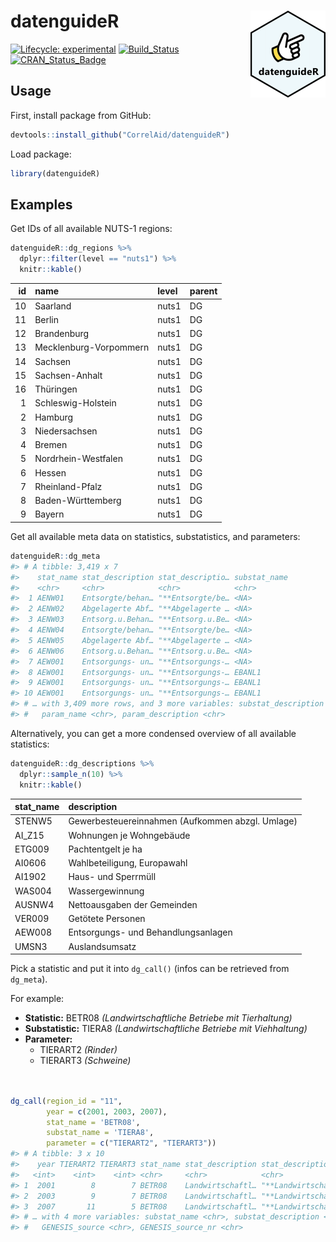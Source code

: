 
<!-- README.md is generated from README.Rmd. Please edit that file -->

# datenguideR <img src='man/figures/logo.png' align="right" height="139" />

<!-- badges: start -->

[![Lifecycle:
experimental](https://img.shields.io/badge/lifecycle-maturing-blue.svg)](https://www.tidyverse.org/lifecycle/#maturing)
[![Build\_Status](https://travis-ci.org/CorrelAid/datenguideR.svg?branch=master)](https://travis-ci.org/CorrelAid/datenguideR)
[![CRAN\_Status\_Badge](http://www.r-pkg.org/badges/version/datenguideR)](https://cran.r-project.org/package=datenguideR)
<!-- badges: end -->

## Usage

First, install package from GitHub:

``` r
devtools::install_github("CorrelAid/datenguideR")
```

Load package:

``` r
library(datenguideR)
```

## Examples

Get IDs of all available NUTS-1 regions:

``` r
datenguideR::dg_regions %>%
  dplyr::filter(level == "nuts1") %>%
  knitr::kable()
```

| id | name                   | level | parent |
| -: | :--------------------- | :---- | :----- |
| 10 | Saarland               | nuts1 | DG     |
| 11 | Berlin                 | nuts1 | DG     |
| 12 | Brandenburg            | nuts1 | DG     |
| 13 | Mecklenburg-Vorpommern | nuts1 | DG     |
| 14 | Sachsen                | nuts1 | DG     |
| 15 | Sachsen-Anhalt         | nuts1 | DG     |
| 16 | Thüringen              | nuts1 | DG     |
|  1 | Schleswig-Holstein     | nuts1 | DG     |
|  2 | Hamburg                | nuts1 | DG     |
|  3 | Niedersachsen          | nuts1 | DG     |
|  4 | Bremen                 | nuts1 | DG     |
|  5 | Nordrhein-Westfalen    | nuts1 | DG     |
|  6 | Hessen                 | nuts1 | DG     |
|  7 | Rheinland-Pfalz        | nuts1 | DG     |
|  8 | Baden-Württemberg      | nuts1 | DG     |
|  9 | Bayern                 | nuts1 | DG     |

Get all available meta data on statistics, substatistics, and
parameters:

``` r
datenguideR::dg_meta 
#> # A tibble: 3,419 x 7
#>    stat_name stat_description stat_descriptio… substat_name
#>    <chr>     <chr>            <chr>            <chr>       
#>  1 AENW01    Entsorgte/behan… "**Entsorgte/be… <NA>        
#>  2 AENW02    Abgelagerte Abf… "**Abgelagerte … <NA>        
#>  3 AENW03    Entsorg.u.Behan… "**Entsorg.u.Be… <NA>        
#>  4 AENW04    Entsorgte/behan… "**Entsorgte/be… <NA>        
#>  5 AENW05    Abgelagerte Abf… "**Abgelagerte … <NA>        
#>  6 AENW06    Entsorg.u.Behan… "**Entsorg.u.Be… <NA>        
#>  7 AEW001    Entsorgungs- un… "**Entsorgungs-… <NA>        
#>  8 AEW001    Entsorgungs- un… "**Entsorgungs-… EBANL1      
#>  9 AEW001    Entsorgungs- un… "**Entsorgungs-… EBANL1      
#> 10 AEW001    Entsorgungs- un… "**Entsorgungs-… EBANL1      
#> # … with 3,409 more rows, and 3 more variables: substat_description <chr>,
#> #   param_name <chr>, param_description <chr>
```

Alternatively, you can get a more condensed overview of all available
statistics:

``` r
datenguideR::dg_descriptions %>%
  dplyr::sample_n(10) %>% 
  knitr::kable()
```

| stat\_name | description                                      |
| :--------- | :----------------------------------------------- |
| STENW5     | Gewerbesteuereinnahmen (Aufkommen abzgl. Umlage) |
| AI\_Z15    | Wohnungen je Wohngebäude                         |
| ETG009     | Pachtentgelt je ha                               |
| AI0606     | Wahlbeteiligung, Europawahl                      |
| AI1902     | Haus- und Sperrmüll                              |
| WAS004     | Wassergewinnung                                  |
| AUSNW4     | Nettoausgaben der Gemeinden                      |
| VER009     | Getötete Personen                                |
| AEW008     | Entsorgungs- und Behandlungsanlagen              |
| UMSN3      | Auslandsumsatz                                   |

Pick a statistic and put it into `dg_call()` (infos can be retrieved
from `dg_meta`).

For example:

  - **Statistic:** BETR08 *(Landwirtschaftliche Betriebe mit
    Tierhaltung)*
  - **Substatistic:** TIERA8 *(Landwirtschaftliche Betriebe mit
    Viehhaltung)*
  - **Parameter:**
      - TIERART2 *(Rinder)*
      - TIERART3 *(Schweine)*

<!-- end list -->

``` r


dg_call(region_id = "11", 
        year = c(2001, 2003, 2007), 
        stat_name = 'BETR08', 
        substat_name = 'TIERA8', 
        parameter = c("TIERART2", "TIERART3")) 
#> # A tibble: 3 x 10
#>    year TIERART2 TIERART3 stat_name stat_description stat_descriptio…
#>   <int>    <int>    <int> <chr>     <chr>            <chr>           
#> 1  2001        8        7 BETR08    Landwirtschaftl… "**Landwirtscha…
#> 2  2003        9        7 BETR08    Landwirtschaftl… "**Landwirtscha…
#> 3  2007       11        5 BETR08    Landwirtschaftl… "**Landwirtscha…
#> # … with 4 more variables: substat_name <chr>, substat_description <chr>,
#> #   GENESIS_source <chr>, GENESIS_source_nr <chr>
```
